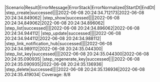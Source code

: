 |Scenario|Result|ErrorMessage|ErrorStack|ErrorNormalized|StartDt|EndDt|
|step_create|successed||||2022-06-08 20:24:34.712173|2022-06-08 20:24:34.849062|
|step_show|successed||||2022-06-08 20:24:34.849062|2022-06-08 20:24:34.896062|
|step_list|successed||||2022-06-08 20:24:34.896062|2022-06-08 20:24:34.944112|
|step_update|successed||||2022-06-08 20:24:34.944112|2022-06-08 20:24:34.988112|
|step_link_notification_hub|successed||||2022-06-08 20:24:34.989112|2022-06-08 20:24:35.044300|
|step_list_key|successed||||2022-06-08 20:24:35.044300|2022-06-08 20:24:35.090935|
|step_regenerate_key|successed||||2022-06-08 20:24:35.090935|2022-06-08 20:24:35.136936|
|step_delete|successed||||2022-06-08 20:24:35.136936|2022-06-08 20:24:35.419034|
Coverage: 8/8
